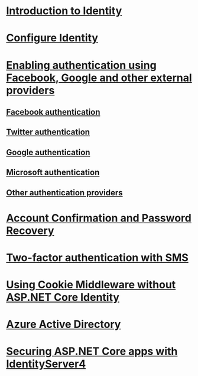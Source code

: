 # [Introduction to Identity](identity.md)
# [Configure Identity](identity-configuration.md)
# [Enabling authentication using Facebook, Google and other external providers](social/index.md)
## [Facebook authentication](social/facebook-logins.md)
## [Twitter authentication](social/twitter-logins.md)
## [Google authentication](social/google-logins.md)
## [Microsoft authentication](social/microsoft-logins.md)
## [Other authentication providers](social/other-logins.md)
# [Account Confirmation and Password Recovery](accconfirm.md)
# [Two-factor authentication with SMS](2fa.md)
<!--# [🔧 Supporting Third Party Clients using OAuth 2.0](oauth2.md)-->
# [Using Cookie Middleware without ASP.NET Core Identity](cookie.md)
# [Azure Active Directory](azure-active-directory/toc.md)
# [Securing ASP.NET Core apps with IdentityServer4](https://identityserver4.readthedocs.io)
